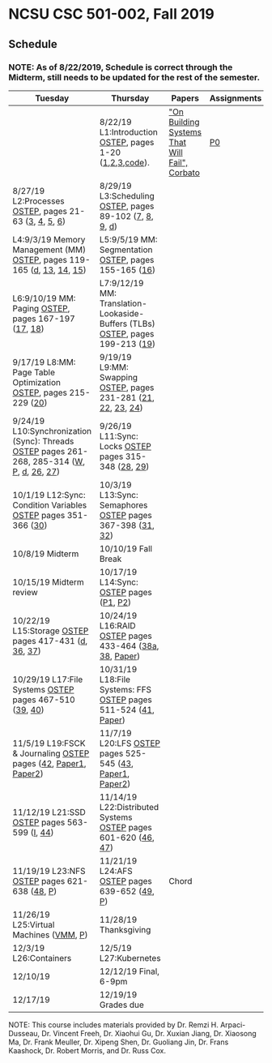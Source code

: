 
# NCSU CSC 501-002, Fall 2019

## Schedule 

### NOTE:  As of 8/22/2019, Schedule is correct through the Midterm, still needs to be updated for the rest of the semester.

| Tuesday | Thursday | Papers | Assignments |
|-----|-----|-----|-----|
| | 8/22/19	L1:Introduction  [OSTEP](http://pages.cs.wisc.edu/~remzi/OSTEP/), pages 1-20 ([1](http://pages.cs.wisc.edu/~remzi/OSTEP/preface.pdf),[2](http://pages.cs.wisc.edu/~remzi/OSTEP/dialogue-threeeasy.pdf),[3](http://pages.cs.wisc.edu/~remzi/OSTEP/intro.pdf),[code](http://pages.cs.wisc.edu/~remzi/OSTEP/Code/code.intro.tgz)). |  ["On Building Systems That Will Fail", Corbato](http://larch-www.lcs.mit.edu:8001/~corbato/turing91/) | [P0](https://people.engr.ncsu.edu/gjin2/Classes/501/Fall2019/assignments/PA0/pa0.html) |
| 8/27/19	L2:Processes [OSTEP](http://pages.cs.wisc.edu/~remzi/OSTEP/), pages 21-63 ([3](http://www.cs.wisc.edu/~remzi/OSTEP/dialogue-virtualization.pdf), [4](http://www.cs.wisc.edu/~remzi/OSTEP/cpu-intro.pdf), [5](http://www.cs.wisc.edu/~remzi/OSTEP/cpu-api.pdf), [6](http://www.cs.wisc.edu/~remzi/OSTEP/cpu-mechanisms.pdf))| 8/29/19	L3:Scheduling [OSTEP](http://pages.cs.wisc.edu/~remzi/OSTEP/), pages 89-102 ([7](http://www.cs.wisc.edu/~remzi/OSTEP/cpu-sched.pdf), [8](http://www.cs.wisc.edu/~remzi/OSTEP/cpu-sched-mlfq.pdf), [9](http://pages.cs.wisc.edu/~remzi/OSTEP/cpu-sched-lottery.pdf), [d](http://www.cs.wisc.edu/~remzi/OSTEP/cpu-dialogue.pdf))  | | | 
| L4:9/3/19	Memory Management (MM) [OSTEP](http://pages.cs.wisc.edu/~remzi/OSTEP/), pages 119-165 ([d](http://www.cs.wisc.edu/~remzi/OSTEP/dialogue-vm.pdf), [13](http://www.cs.wisc.edu/~remzi/OSTEP/vm-intro.pdf), [14](http://www.cs.wisc.edu/~remzi/OSTEP/vm-api.pdf), [15](http://www.cs.wisc.edu/~remzi/OSTEP/vm-mechanism.pdf)) |	L5:9/5/19	MM: Segmentation [OSTEP](http://pages.cs.wisc.edu/~remzi/OSTEP/), pages 155-165 ([16](http://www.cs.wisc.edu/~remzi/OSTEP/vm-segmentation.pdf))	| | |
| L6:9/10/19	MM: Paging [OSTEP](http://pages.cs.wisc.edu/~remzi/OSTEP/), pages 167-197 ([17](http://pages.cs.wisc.edu/~remzi/OSTEP/vm-freespace.pdf), [18](http://www.cs.wisc.edu/~remzi/OSTEP/vm-paging.pdf)) |	L7:9/12/19	MM: Translation-Lookaside-Buffers (TLBs)	[OSTEP](http://pages.cs.wisc.edu/~remzi/OSTEP/), pages 199-213 ([19](http://www.cs.wisc.edu/~remzi/OSTEP/vm-tlbs.pdf))	| | |
| 9/17/19	L8:MM: Page Table Optimization [OSTEP](http://pages.cs.wisc.edu/~remzi/OSTEP/), pages 215-229 ([20](http://www.cs.wisc.edu/~remzi/OSTEP/vm-smalltables.pdf)) |	9/19/19	L9:MM: Swapping	[OSTEP](http://pages.cs.wisc.edu/~remzi/OSTEP/), pages 231-281 ([21](http://www.cs.wisc.edu/~remzi/OSTEP/vm-beyondphys.pdf), [22](http://www.cs.wisc.edu/~remzi/OSTEP/vm-beyondphys-policy.pdf), [23](http://www.cs.wisc.edu/~remzi/OSTEP/vm-vax.pdf),  [24](http://www.cs.wisc.edu/~remzi/OSTEP/vm-dialogue.pdf))	| | |
| 9/24/19	L10:Synchronization (Sync): Threads [OSTEP](http://pages.cs.wisc.edu/~remzi/OSTEP/) pages 261-268, 285-314 ([W](http://en.wikipedia.org/wiki/Working_set), [P](http://denninginstitute.com/pjd/PUBS/WSModel_1968.pdf), [d](http://www.cs.wisc.edu/~remzi/OSTEP/dialogue-concurrency.pdf), [26](http://www.cs.wisc.edu/~remzi/OSTEP/threads-intro.pdf), [27](http://www.cs.wisc.edu/~remzi/OSTEP/threads-api.pdf)) | 9/26/19	L11:Sync: Locks [OSTEP](http://pages.cs.wisc.edu/~remzi/OSTEP/) pages 315-348 ([28](http://www.cs.wisc.edu/~remzi/OSTEP/threads-locks.pdf), [29](http://www.cs.wisc.edu/~remzi/OSTEP/threads-locks-usage.pdf))	| | |	
| 10/1/19	L12:Sync: Condition Variables [OSTEP](http://pages.cs.wisc.edu/~remzi/OSTEP/) pages 351-366 ([30](http://pages.cs.wisc.edu/~remzi/OSTEP/threads-cv.pdf)) | 10/3/19	L13:Sync: Semaphores	[OSTEP](http://pages.cs.wisc.edu/~remzi/OSTEP/) pages 367-398 ([31](http://www.cs.wisc.edu/~remzi/OSTEP/threads-sema.pdf),  [32](http://www.cs.wisc.edu/~remzi/OSTEP/threads-bugs.pdf))	| | |
| 10/8/19	Midterm | 10/10/19 Fall Break	| | |
| 10/15/19 Midterm review |	10/17/19 L14:Sync: [OSTEP](http://pages.cs.wisc.edu/~remzi/OSTEP/) pages ([P1](http://people.engr.ncsu.edu/gjin2/pldi-2011-afix.pdf), [P2](http://people.engr.ncsu.edu/gjin2/osdi-2012-cfix.pdf))  | | |	
| 10/22/19	L15:Storage [OSTEP](http://pages.cs.wisc.edu/~remzi/OSTEP/) pages 417-431 ([d](http://www.cs.wisc.edu/~remzi/OSTEP/dialogue-persistence.pdf), [36](http://www.cs.wisc.edu/~remzi/OSTEP/file-devices.pdf), [37](http://www.cs.wisc.edu/~remzi/OSTEP/file-disks.pdf))	| 10/24/19 L16:RAID [OSTEP](http://pages.cs.wisc.edu/~remzi/OSTEP/) pages 433-464 ([38a](http://pages.cs.wisc.edu/~remzi/OSTEP/file-disks.pdf), [38](http://www.cs.wisc.edu/~remzi/OSTEP/file-raid.pdf), [Paper](=paper_raid.pdf)) | | |
| 10/29/19	L17:File Systems [OSTEP](http://pages.cs.wisc.edu/~remzi/OSTEP/) pages 467-510 ([39](http://www.cs.wisc.edu/~remzi/OSTEP/file-intro.pdf), [40](http://www.cs.wisc.edu/~remzi/OSTEP/file-implementation.pdf))	| 10/31/19	L18:File Systems: FFS [OSTEP](http://pages.cs.wisc.edu/~remzi/OSTEP/) pages 511-524 ([41](http://www.cs.wisc.edu/~remzi/OSTEP/file-ffs.pdf), [Paper](=paper_ffs.pdf)) | | |	
| 11/5/19	L19:FSCK & Journaling [OSTEP](http://pages.cs.wisc.edu/~remzi/OSTEP/) pages ([42](http://www.cs.wisc.edu/~remzi/OSTEP/file-journaling.pdf), [Paper1](=paper_fsck.pdf), [Paper2](=paper_ffsck.pdf)) | 11/7/19	L20:LFS	[OSTEP](http://pages.cs.wisc.edu/~remzi/OSTEP/) pages 525-545 ([43](http://www.cs.wisc.edu/~remzi/OSTEP/file-lfs.pdf), [Paper1](=paper_lfs_sosp.pdf), [Paper2](=paper_lfs_tocs.pdf))	| | |
| 11/12/19	L21:SSD [OSTEP](http://pages.cs.wisc.edu/~remzi/OSTEP/) pages 563-599 ([I](http://pages.cs.wisc.edu/~remzi/OSTEP/file-ssd.pdf), [44](http://pages.cs.wisc.edu/~remzi/OSTEP/file-integrity.pdf))	| 11/14/19	L22:Distributed Systems	[OSTEP](http://pages.cs.wisc.edu/~remzi/OSTEP/) pages 601-620 ([46](http://pages.cs.wisc.edu/~remzi/OSTEP/dialogue-distribution.pdf), [47](http://www.cs.wisc.edu/~remzi/OSTEP/dist-intro.pdf))	| | |
| 11/19/19	L23:NFS [OSTEP](http://pages.cs.wisc.edu/~remzi/OSTEP/) pages 621-638 ([48](http://www.cs.wisc.edu/~remzi/OSTEP/dist-nfs.pdf), [P](=nfs.pdf)) | 11/21/19	L24:AFS [OSTEP](http://pages.cs.wisc.edu/~remzi/OSTEP/) pages 639-652 ([49](http://www.cs.wisc.edu/~remzi/OSTEP/dist-afs.pdf), [P](=afs.pdf))	| Chord | |
| 11/26/19	L25:Virtual Machines ([VMM](http://www.cs.wisc.edu/~remzi/OSTEP/vmm-intro.pdf), [P](=disco.pdf))	| 11/28/19	Thanksgiving	| | |
| 12/3/19	L26:Containers |	12/5/19	L27:Kubernetes	| | |
| 12/10/19	| 12/12/19	Final, 6-9pm	| | |
| 12/17/19	| 12/19/19	Grades due	| | |

NOTE: This course includes materials provided by Dr. Remzi H. Arpaci-Dusseau, Dr. Vincent Freeh, Dr. Xiaohui Gu, Dr. Xuxian Jiang, Dr. Xiaosong Ma, Dr. Frank Meuller, Dr. Xipeng Shen, Dr. Guoliang Jin, Dr. Frans Kaashock, Dr. Robert Morris, and Dr. Russ Cox.
